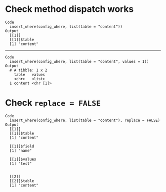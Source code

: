 # Check method dispatch works

    Code
      insert_where(config_where, list(table = "content"))
    Output
      [[1]]
      [[1]]$table
      [1] "content"
      
      

---

    Code
      insert_where(config_where, list(table = "content", values = 1))
    Output
      # A tibble: 1 x 2
        table   values   
        <chr>   <list>   
      1 content <chr [1]>

# Check `replace = FALSE`

    Code
      insert_where(config_where, list(table = "content"), replace = FALSE)
    Output
      [[1]]
      [[1]]$table
      [1] "content"
      
      [[1]]$field
      [1] "name"
      
      [[1]]$values
      [1] "test"
      
      
      [[2]]
      [[2]]$table
      [1] "content"
      
      

